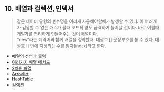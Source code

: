 ## 10. 배열과 컬렉션, 인덱서
> 같은 데이터 유형의 변수명을 여러개 사용해야할때가 발생할 수 있다. 이 여러개가 감당할 수 없는 개수가 될때 코드의 양도 급격하게 늘어날 것이다. 바로 이럴때 개발자를 편리하게 만들어주는 것이 배열이다. <br>
> "new"라는 예약어와 함께 배열을 정의할때, 대괄호 [] 문장부호를 볼 수 있다. 대괄호 [] 안에 지정되는 수를 첨자(index)라고 한다.

- [배열의 선언과 출력](https://github.com/SeoDongWoo1216/StudyCSharp21/blob/main/chap10/chap10App/21_02_26_01_FirstArrayTestApp/Program.cs)
- [여러가지 배열 메서드](https://github.com/SeoDongWoo1216/StudyCSharp21/blob/main/chap10/chap10App/21_02_26_02_SystemArrayTest/Program.cs)
- [2차원 배열](https://github.com/SeoDongWoo1216/StudyCSharp21/blob/main/chap10/chap10App/21_02_26_03_TwoDegreeArray/Program.cs)
- [Arraylist](https://github.com/SeoDongWoo1216/StudyCSharp21/blob/main/chap10/chap10App/21_03_02_01_ArrayListApp/Program.cs)
- [HashTable](https://github.com/SeoDongWoo1216/StudyCSharp21/blob/main/chap10/chap10App/21_03_02_02_HashTableApp/Program.cs)
- [컬렉션](https://github.com/SeoDongWoo1216/StudyCSharp21/blob/main/chap10/chap10App/21_03_02_03_InitCollectionsApp/Program.cs)
